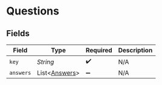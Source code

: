 # Questions


## Fields

| Field                                                | Type                                                 | Required                                             | Description                                          |
| ---------------------------------------------------- | ---------------------------------------------------- | ---------------------------------------------------- | ---------------------------------------------------- |
| `key`                                                | *String*                                             | :heavy_check_mark:                                   | N/A                                                  |
| `answers`                                            | List\<[Answers](../../models/operations/Answers.md)> | :heavy_minus_sign:                                   | N/A                                                  |